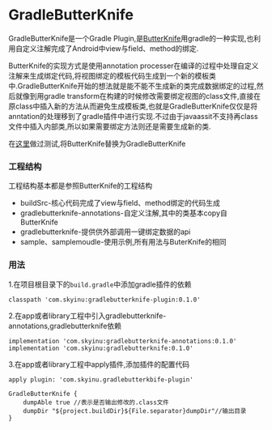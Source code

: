 # GradleButterKnife

GradleButterKnife是一个Gradle Plugin,是[ButterKnife](https://github.com/JakeWharton/butterknife)用gradle的一种实现,也利用自定义注解完成了Android中view与field、method的绑定.

ButterKnife的实现方式是使用annotation processer在编译的过程中处理自定义注解来生成绑定代码,将视图绑定的模板代码生成到一个新的模板类中.GradleButterKnife开始的想法就是能不能不生成新的类完成数据绑定的过程,然后就像到用gradle transform在构建的时候修改需要绑定视图的class文件,直接在原class中插入新的方法从而避免生成模板类,也就是GradleButterKnife仅仅是将anntation的处理移到了gradle插件中进行实现.不过由于javaassit不支持再class文件中插入内部类,所以如果需要绑定方法则还是需要生成新的类.

在[这里](https://github.com/skyinu/RunMap)做过测试,将ButterKnife替换为GradleButterKnife

### 工程结构

工程结构基本都是参照ButterKnife的工程结构

+ buildSrc-核心代码完成了view与field、method绑定的代码生成
+ gradlebutterknife-annotations-自定义注解,其中的类基本copy自ButterKnife
+ gradlebutterknife-提供供外部调用一键绑定数据的api
+ sample、samplemoudle-使用示例,所有用法与ButerKnife的相同

### 用法

1.在项目根目录下的``build.gradle``中添加gradle插件的依赖

```
classpath 'com.skyinu:gradlebutterknife-plugin:0.1.0'
```

2.在app或者library工程中引入gradlebutterknife-annotations,gradlebutterknife依赖

```
implementation 'com.skyinu:gradlebutterknife-annotations:0.1.0'
implementation 'com.skyinu:gradlebutterknife:0.1.0'
```

3.在app或者library工程中apply插件,添加插件的配置代码

```
apply plugin: 'com.skyinu.gradlebutterkbife-plugin'

GradleButterKnife {
    dumpAble true //表示是否输出修改的.class文件
    dumpDir "${project.buildDir}${File.separator}dumpDir"//输出目录
}

```

